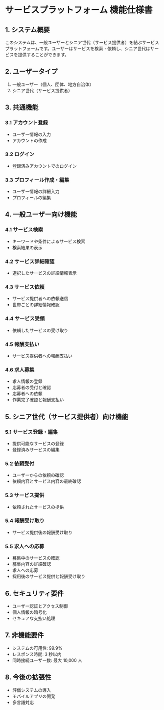 # サービスプラットフォーム 機能仕様書

## 1. システム概要

このシステムは、一般ユーザーとシニア世代（サービス提供者）を結ぶサービスプラットフォームです。ユーザーはサービスを検索・依頼し、シニア世代はサービスを提供することができます。

## 2. ユーザータイプ

1. 一般ユーザー（個人、団体、地方自治体）
2. シニア世代（サービス提供者）

## 3. 共通機能

### 3.1 アカウント登録

- ユーザー情報の入力
- アカウントの作成

### 3.2 ログイン

- 登録済みアカウントでのログイン

### 3.3 プロフィール作成・編集

- ユーザー情報の詳細入力
- プロフィールの編集

## 4. 一般ユーザー向け機能

### 4.1 サービス検索

- キーワードや条件によるサービス検索
- 検索結果の表示

### 4.2 サービス詳細確認

- 選択したサービスの詳細情報表示

### 4.3 サービス依頼

- サービス提供者への依頼送信
- 世帯ごとの詳細情報確認

### 4.4 サービス受領

- 依頼したサービスの受け取り

### 4.5 報酬支払い

- サービス提供者への報酬支払い

### 4.6 求人募集

- 求人情報の登録
- 応募者の受付と確認
- 応募者への依頼
- 作業完了確認と報酬支払い

## 5. シニア世代（サービス提供者）向け機能

### 5.1 サービス登録・編集

- 提供可能なサービスの登録
- 登録済みサービスの編集

### 5.2 依頼受付

- ユーザーからの依頼の確認
- 依頼内容とサービス内容の最終確認

### 5.3 サービス提供

- 依頼されたサービスの提供

### 5.4 報酬受け取り

- サービス提供後の報酬受け取り

### 5.5 求人への応募

- 募集中のサービスの確認
- 募集内容の詳細確認
- 求人への応募
- 採用後のサービス提供と報酬受け取り

## 6. セキュリティ要件

- ユーザー認証とアクセス制御
- 個人情報の暗号化
- セキュアな支払い処理

## 7. 非機能要件

- システムの可用性: 99.9%
- レスポンス時間: 3 秒以内
- 同時接続ユーザー数: 最大 10,000 人

## 8. 今後の拡張性

- 評価システムの導入
- モバイルアプリの開発
- 多言語対応
